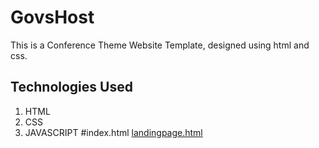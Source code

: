 # GovsHost
This is a Conference Theme Website Template, designed using html and css. 

## Technologies Used
1. HTML
2. CSS
3. JAVASCRIPT
#index.html
[landingpage.html](index.html)


